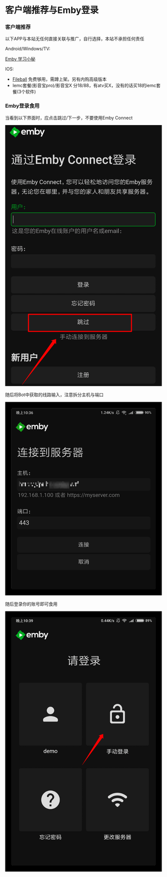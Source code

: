 # 客户端推荐与Emby登录

### 客户端推荐 <a href="#ke-hu-duan-tui-jian" id="ke-hu-duan-tui-jian"></a>

以下APP与本站无任何直接关联与推广，自行选择，本站不承担任何责任

Android/Windows/TV:

[Emby 学习小秘](https://t.me/EmbyNoisyX/61)

IOS:

* [Fileball](https://t.me/embyxk/249) 免费够用，需蹲上架。另有内购高级版本
* Iemc套餐(影音宝pro)/影音宝X 分18/88，有atv买X，没有的话买18的iemc套餐(3个软件)

### Emby登录食用 <a href="#emby-deng-lu-shi-yong" id="emby-deng-lu-shi-yong"></a>

当看到以下界面时，应点击跳过/下一步，不要使用Emby Connect

<img src="../.gitbook/assets/PixPin_2024-08-02_13-38-10.png" alt="" data-size="original">

随后将Bot中获取的线路输入，注意拆分主机与端口

![](../.gitbook/assets/image.png)

随后登录你的账号即可食用

![](<../.gitbook/assets/image (1).png>)
